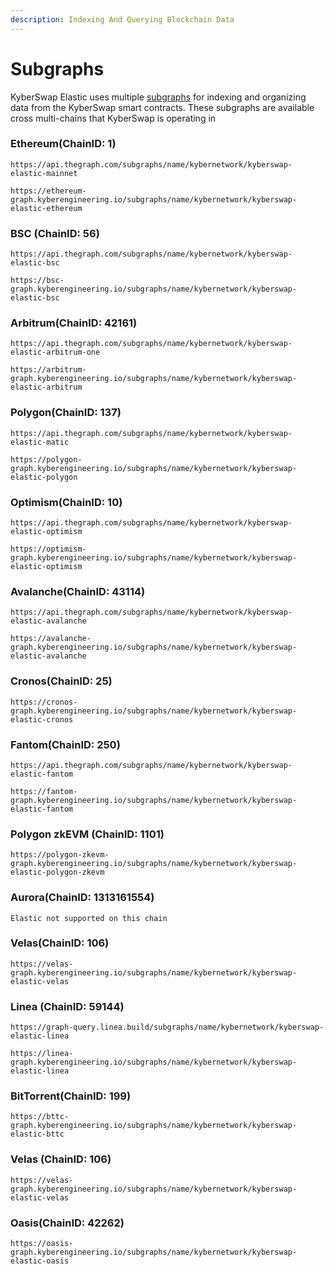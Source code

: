 ```yaml
---
description: Indexing And Querying Blockchain Data
---
```


# Subgraphs

KyberSwap Elastic uses multiple [subgraphs](https://thegraph.com/docs/about/introduction#what-the-graph-is) for indexing and organizing data from the KyberSwap smart contracts. These subgraphs are available cross multi-chains that KyberSwap is operating in

### Ethereum[​](https://docs.kyberswap.com/reference/subgraph-data#ethereum) (ChainID: 1) <a href="#ethereum" id="ethereum"></a>

```
https://api.thegraph.com/subgraphs/name/kybernetwork/kyberswap-elastic-mainnet
```

```
https://ethereum-graph.kyberengineering.io/subgraphs/name/kybernetwork/kyberswap-elastic-ethereum
```

### BSC (ChainID: 56)[​](https://docs.kyberswap.com/reference/subgraph-data#bsc) <a href="#bsc" id="bsc"></a>

```
https://api.thegraph.com/subgraphs/name/kybernetwork/kyberswap-elastic-bsc
```

```
https://bsc-graph.kyberengineering.io/subgraphs/name/kybernetwork/kyberswap-elastic-bsc
```

### Arbitrum[​](https://docs.kyberswap.com/reference/subgraph-data#arbitrum) (ChainID: 42161) <a href="#arbitrum" id="arbitrum"></a>

```
https://api.thegraph.com/subgraphs/name/kybernetwork/kyberswap-elastic-arbitrum-one
```

```
https://arbitrum-graph.kyberengineering.io/subgraphs/name/kybernetwork/kyberswap-elastic-arbitrum
```

### Polygon[​](https://docs.kyberswap.com/reference/subgraph-data#polygon) (ChainID: 137) <a href="#polygon" id="polygon"></a>

```
https://api.thegraph.com/subgraphs/name/kybernetwork/kyberswap-elastic-matic 
```

```
https://polygon-graph.kyberengineering.io/subgraphs/name/kybernetwork/kyberswap-elastic-polygon
```

### Optimism[​](https://docs.kyberswap.com/reference/subgraph-data#optimism) (ChainID: 10) <a href="#optimism" id="optimism"></a>

```
https://api.thegraph.com/subgraphs/name/kybernetwork/kyberswap-elastic-optimism
```

```
https://optimism-graph.kyberengineering.io/subgraphs/name/kybernetwork/kyberswap-elastic-optimism
```

### Avalanche[​](https://docs.kyberswap.com/reference/subgraph-data#avalanche) (ChainID: 43114)  <a href="#avalanche" id="avalanche"></a>

```
https://api.thegraph.com/subgraphs/name/kybernetwork/kyberswap-elastic-avalanche
```

```
https://avalanche-graph.kyberengineering.io/subgraphs/name/kybernetwork/kyberswap-elastic-avalanche
```

### Cronos[​](https://docs.kyberswap.com/reference/subgraph-data#cronos) (ChainID: 25) <a href="#cronos" id="cronos"></a>

```
https://cronos-graph.kyberengineering.io/subgraphs/name/kybernetwork/kyberswap-elastic-cronos
```

### Fantom[​](https://docs.kyberswap.com/reference/subgraph-data#fantom) (ChainID: 250) <a href="#fantom" id="fantom"></a>

```
https://api.thegraph.com/subgraphs/name/kybernetwork/kyberswap-elastic-fantom
```

```
https://fantom-graph.kyberengineering.io/subgraphs/name/kybernetwork/kyberswap-elastic-fantom
```

### Polygon zkEVM (ChainID: 1101)

```
https://polygon-zkevm-graph.kyberengineering.io/subgraphs/name/kybernetwork/kyberswap-elastic-polygon-zkevm
```

### Aurora[​](https://docs.kyberswap.com/reference/subgraph-data#aurora) (ChainID: 1313161554) <a href="#aurora" id="aurora"></a>

```
Elastic not supported on this chain
```

### Velas[​](https://docs.kyberswap.com/reference/subgraph-data#velas) (ChainID: 106) <a href="#velas" id="velas"></a>

```
https://velas-graph.kyberengineering.io/subgraphs/name/kybernetwork/kyberswap-elastic-velas
```

### Linea (ChainID: 59144)

```
https://graph-query.linea.build/subgraphs/name/kybernetwork/kyberswap-elastic-linea
```

```
https://linea-graph.kyberengineering.io/subgraphs/name/kybernetwork/kyberswap-elastic-linea
```

### BitTorrent[​](https://docs.kyberswap.com/reference/subgraph-data#bittorrent) (ChainID: 199) <a href="#bittorrent" id="bittorrent"></a>

```
https://bttc-graph.kyberengineering.io/subgraphs/name/kybernetwork/kyberswap-elastic-bttc
```

### Velas (ChainID: 106)

```
https://velas-graph.kyberengineering.io/subgraphs/name/kybernetwork/kyberswap-elastic-velas
```

### Oasis[​](https://docs.kyberswap.com/reference/subgraph-data#oasis) (ChainID: 42262) <a href="#oasis" id="oasis"></a>

```
https://oasis-graph.kyberengineering.io/subgraphs/name/kybernetwork/kyberswap-elastic-oasis
```
